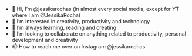 - 👋 Hi, I’m @jessikarochas (in almost every social media, except for YT where I am @JessikaRocha)
- 👀 I’m interested in creativity, productivity and technology
- 🌱 I’m always learning, reading and creating
- 💞️ I’m looking to collaborate on anything related to productivity, personal development and creativity
- 📫 How to reach me over on Instagram @jessikarochas

<!---
jessikarochas/jessikarochas is a ✨ special ✨ repository because its `README.md` (this file) appears on your GitHub profile.
You can click the Preview link to take a look at your changes.
--->

